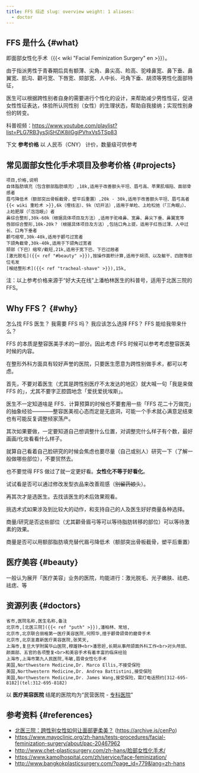 ```yaml
---
title: FFS 综述 slug: overview weight: 1 aliases:
  - doctor
---
```


## FFS 是什么 {#what}

即面部女性化手术（{{< wiki "Facial Feminization Surgery" en >}}）。

由于指派男性于青春期后具有额薄、尖角、鼻尖高、睑高、驼峰鼻宽、鼻下垂、鼻翼宽、肌沟、颧弓宽、下唇宽、颏部宽、人中长、弓角下垂、胡须等男性化面部特征，

医生可以根据跨性别者自身的需要进行个性化的设计，来帮助减少男性性征，促进女性性征表达，体验所认同性别（女性）的生理状态，帮助自我接纳；实现性别身份的转变。

科普视频：<https://www.youtube.com/playlist?list=PLG7RB3ysSjSHZiK8ilGgiPVhxVs5TSp83>

下文 **参考价格** 以 人民币（CNY） 计价，数量级可供参考

## 常见面部女性化手术项目及参考价格 {#projects}

```csv
项目,价格,说明
自体脂肪填充（包含额部脂肪填充）,18k,适用于改善额头平坦、眉弓高、苹果肌塌陷、面部骨感者
眉弓降低术（额部突出骨板截骨，塑平后重置）,20k - 30k,适用于改善额头平坦、眉弓高者
{{< wiki 重睑术 >}},6k（埋线法）、9k（切开法）,适用于单睑、上睑松弛（「三角眼」）、上睑肥厚（「泡泡眼」）者
鼻综合整形,30k-60k（根据具体项目及方法）,适用于驼峰鼻、宽鼻、鼻尖下垂、鼻翼宽等
唇部综合整形,10k-20k？（根据具体项目及方法）,包括口角上提，适用于红唇过薄、人中过长、口角下垂者
颧弓缩窄,30k-40k,适用于颧弓过宽者
下颌角截骨,30k-40k,适用于下颌角过宽者
颏部（下巴）缩窄/截短,21k,适用于宽下巴、下巴过翘者
[激光脱毛]({{< ref "#beauty" >}}),按操作面积计算,适用于胡须、以及躯干、四肢等部位毛发
[喉结整形术]({{< ref "tracheal-shave" >}}),15k,
```

注：以上参考价格来源于“好大夫在线”上潘柏林医生的科普号，适用于北医三院的FFS。

## Why FFS？ {#why}

怎么找 FFS 医生？ 我需要 FFS 吗？ 我应该怎么选择 FFS？ FFS 能给我带来什么？

FFS 的本质是整容医美手术的一部分。因此考虑 FFS 时候可以参考考虑整容医美时候的内容。

在整形外科方面具有较好声誉的医院，只要医生愿意为跨性别做手术，都可以考虑。

首先，不要对着医生（尤其是跨性别医疗不太发达的地区）就大喊一句「我是来做 FFS 的」，尤其不要字正腔圆地念「爱抚爱抚埃斯」。

医生不一定知道啥是 FFS．计算预算的时候也不要套用一些「FFS
花二十万做完」的抽象经验————整容医美视心态而定是无底洞，可能一个手术就心满意足结束也有可能反复调整倾家荡产。

其次如果要做，一定要知道自己想调整什么位置，对调整完什么样子有个数，最好画画/化妆看看什么样子。

就算自己看着自己脸研究的时候会焦虑也要尽量（自己或别人）研究一下（了解一般做哪些部位），不要贸然去。

也不要觉得 FFS 做过了就一定更好看。**女性化不等于好看化**。

试试看是否可以通过修改发型衣品来改善观感（~~别留药娘头~~）。

再其次才是选医生。去找该医生的术后效果观看。

挑选术式如果涉及到比较大的动作，和支持自己的人及医生好好商量各种选择。

商量/研究是否这些部位（尤其颧骨眉弓等可以等待脂肪转移的部位）可以等待激素的效果。

商量是否可以用额部脂肪填充替代眉弓降低术（额部突出骨板截骨，塑平后重置）

## 医疗美容 {#beauty}

一般认为展开「医疗美容」业务的医院，均能进行：激光脱毛、光子嫩肤、祛疤、祛痣、等

## 资源列表 {#doctors}

```csv
省市,医院名称,医生名称,备注
北京市,[北医三院]({{< ref "puth" >}}),潘柏林、常旭,
北京市,北京联合丽格第一医疗美容医院,何照华,擅于颧骨颌骨的磨骨手术
北京市,北京圣嘉新医疗美容医院,张笑天,
上海市,复旦大学附属华山医院,穆雄铮<br>潘思妲,长期从事颅颌面外科工作<br>对头颅部、颜面部、五官的各项整复<br>和美容手术有着丰富的临床经验
上海市,上海市第九人民医院,韦敏,眉骨女性化手术
美国,Northwestern Medicine,Dr. Marco Ellis,不接受保险
美国,Northwestern Medicine,Dr. Andrea Battistini,接受保险
美国,Northwestern Medicine,Dr. James Wang,接受保险，需打电话预约[312-695-8182](tel:312-695-8182)
```

以 **医疗美容医院** 结尾的医院均为“民营医院 -
[专科医院](http://www.nhc.gov.cn/yzygj/s3576/201706/4d84820f321144c290ddaacba53cb590.shtml)”

## 参考资料 {#references}

- [北医三院：跨性别女性如何让面部更柔美？](https://mp.weixin.qq.com/s/U11GPVQ8jKapB35auN6xAQ)
  (<https://archive.is/cenPo>)
- <https://www.mayoclinic.org/zh-hans/tests-procedures/facial-feminization-surgery/about/pac-20467962>
- <http://www.chet-plasticsurgery.com/zh-hans/脸部女性化手术/>
- <https://www.kamolhospital.com/zh/service/face-feminization/>
- <http://www.bangkokplasticsurgery.com/?page_id=779&lang=zh-hans>
